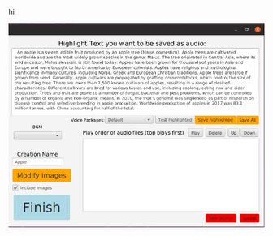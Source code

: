 hi

![CreateMenu](https://github.com/David-Xia0/VARWIKI-version4/blob/master/UserManualImages/CreateMenu.png)
